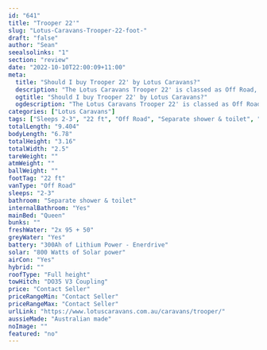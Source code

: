 ```yaml
---
id: "641"
title: "Trooper 22'"
slug: "Lotus-Caravans-Trooper-22-foot-"
draft: "false"
author: "Sean"
seealsolinks: "1"
section: "review"
date: "2022-10-10T22:00:09+11:00"
meta:
  title: "Should I buy Trooper 22' by Lotus Caravans?"
  description: "The Lotus Caravans Trooper 22' is classed as Off Road, and sleeps 2-3 people. It is Australian made and comes in at 22 ft. It generally has Separate shower & toilet."
  ogtitle: "Should I buy Trooper 22' by Lotus Caravans?"
  ogdescription: "The Lotus Caravans Trooper 22' is classed as Off Road, and sleeps 2-3 people. It is Australian made and comes in at 22 ft. It generally has Separate shower & toilet."
categories: ["Lotus Caravans"]
tags: ["Sleeps 2-3", "22 ft", "Off Road", "Separate shower & toilet", "Full height", "Price Unknown", "Australian made"]
totalLength: "9.404"
bodyLength: "6.78"
totalHeight: "3.16"
totalWidth: "2.5"
tareWeight: ""
atmWeight: ""
ballWeight: ""
footTag: "22 ft"
vanType: "Off Road"
sleeps: "2-3"
bathroom: "Separate shower & toilet"
internalBathroom: "Yes"
mainBed: "Queen"
bunks: ""
freshWater: "2x 95 + 50"
greyWater: "Yes"
battery: "300Ah of Lithium Power - Enerdrive"
solar: "800 Watts of Solar power"
airCon: "Yes"
hybrid: ""
roofType: "Full height"
towHitch: "DO35 V3 Coupling"
price: "Contact Seller"
priceRangeMin: "Contact Seller"
priceRangeMax: "Contact Seller"
urlLink: "https://www.lotuscaravans.com.au/caravans/trooper/"
aussieMade: "Australian made"
noImage: ""
featured: "no"
---
```

